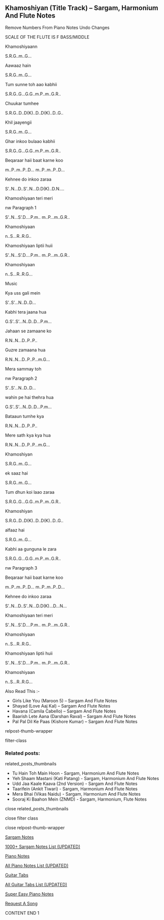 
## Khamoshiyan (Title Track) – Sargam, Harmonium And Flute Notes

Remove Numbers From Piano Notes
Undo Changes

SCALE OF THE FLUTE IS F BASS/MIDDLE

Khamoshiyaann

S.R.G..m..G…

Aawaaz hain

S.R.G..m..G…

Tum sunne toh aao kabhii

S.R.G..G…G.G..m.P..m..G.R..

Chuukar tumhee

S.R.G..D..D(K)..D..D(K)..D..G..

Khil jaayengii

S.R.G..m..G…

Ghar inkoo bulaao kabhii

S.R.G..G…G.G..m.P..m..G.R..

Beqaraar haii baat karne koo

m..P..m..P..D… m..P..m..P..D…

Kehnee do inkoo zaraa

S’..N…D..S’..N…D.D(K)..D.N….

Khamoshiyaan teri meri

nw Paragraph 1

S’..N…S’.D….P.m.. m..P…m..G.R..

Khamoshiyaan

n..S…R..R.G..

Khamoshiyaan liptii huii

S’..N…S’.D….P.m.. m..P…m..G.R..

Khamoshiyaan

n..S…R..R.G…

Music

Kya uss gali mein

S’..S’…N..D..D…

Kabhi tera jaana hua

G.S’..S’…N..D..D…P.m…

Jahaan se zamaane ko

R.N..N…D..P..P..

Guzre zamaana hua

R.N..N…D..P..P…m.G…

Mera sammay toh

nw Paragraph 2

S’..S’…N..D..D…

wahin pe hai thehra hua

G.S’..S’…N..D..D…P.m…

Bataaun tumhe kya

R.N..N…D..P..P..

Mere sath kya kya hua

R.N..N…D..P..P…m.G…

Khamoshiyan

S.R.G..m..G…

ek saaz hai

S.R.G..m..G…

Tum dhun koi laao zaraa

S.R.G..G…G.G..m.P..m..G.R..

Khamoshiyan

S.R.G..D..D(K)..D..D(K)..D..G..

alfaaz hai

S.R.G..m..G…

Kabhi aa gunguna le zara

S.R.G..G…G.G..m.P..m..G.R..

nw Paragraph 3

Beqaraar haii baat karne koo

m..P..m..P..D… m..P..m..P..D…

Kehnee do inkoo zaraa

S’..N…D..S’..N…D.D(K)…D…N…

Khamoshiyaan teri meri

S’..N…S’.D….P.m.. m..P…m..G.R..

Khamoshiyaan

n..S…R..R.G..

Khamoshiyaan liptii huii

S’..N…S’.D….P.m.. m..P…m..G.R..

Khamoshiyaan

n..S…R..R.G…

Also Read This :-

* Girls Like You (Maroon 5) – Sargam And Flute Notes
* Shayad (Love Aaj Kal) – Sargam And Flute Notes
* Havana (Camila Cabello) – Sargam And Flute Notes
* Baarish Lete Aana (Darshan Raval) – Sargam And Flute Notes
* Pal Pal Dil Ke Paas (Kishore Kumar) – Sargam And Flute Notes

relpost-thumb-wrapper

filter-class

### Related posts:

related_posts_thumbnails

* Tu Hain Toh Main Hoon - Sargam, Harmonium And Flute Notes
* Yeh Shaam Mastani (Kati Patang) - Sargam, Harmonium And Flute Notes
* Udd Jaa Kaale Kaava (2nd Version) - Sargam And Flute Notes
* Taarifein (Ankit Tiwari) - Sargam, Harmonium And Flute Notes
* Mera Bhai (Vikas Naidu) - Sargam, Harmonium And Flute Notes
* Sooraj Ki Baahon Mein (ZNMD) - Sargam, Harmonium, Flute Notes

close related_posts_thumbnails

close filter class

close relpost-thumb-wrapper

[Sargam Notes](https://www.notationsworld.com/sargam-notes.html)

[1000+ Sargam Notes List (UPDATED)](https://www.notationsworld.com/all-songs-list-sargam-notes.html)

[Piano Notes](https://www.notationsworld.com/piano-notes.html)

[All Piano Notes List (UPDATED)](https://www.notationsworld.com/all-songs-list-piano-notes.html)

[Guitar Tabs](https://www.notationsworld.com/guitar-tabs.html)

[All Guitar Tabs List (UPDATED)](https://www.notationsworld.com/all-songs-list-guitar-tabs.html)

[Super Easy Piano Notes](https://studywall.in/)

[Request A Song](https://www.notationsworld.com/request-a-song.html)

CONTENT END 1

